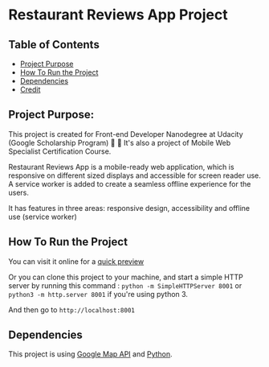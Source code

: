 # Restaurant Reviews App Project

## Table of Contents

* [Project Purpose](#project-purpose)
* [How To Run the Project](#how-to-run-the-project)
* [Dependencies](#dependencies)
* [Credit](#credit)

## Project Purpose:
This project is created for Front-end Developer Nanodegree at Udacity (Google Scholarship Program) :rocket: :metal:
It's also a project of Mobile Web Specialist Certification Course.

Restaurant Reviews App is a mobile-ready web application, which is responsive on different sized displays and accessible for screen reader use. A service worker is added to create a seamless offline experience for the users.

It has features in three areas: responsive design, accessibility and offline use (service worker)

## How To Run the Project

You can visit it online for a [quick preview](https://yunkii.github.io/udacity-front-end/P06/index.html) 

Or you can clone this project to your machine, and start a simple HTTP server by running this command : `python -m SimpleHTTPServer 8001` or `python3 -m http.server 8001` if you're using python 3.

And then go to `http://localhost:8001` 


## Dependencies

This project is using [Google Map API](https://cloud.google.com/maps-platform/) and [Python](https://www.python.org/).
